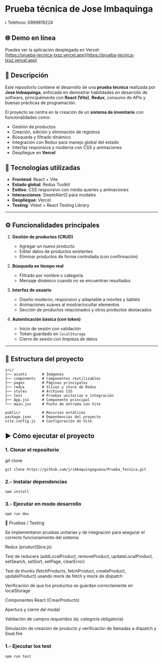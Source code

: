 # Prueba técnica de Jose Imbaquinga  
📞 Teléfono: 0999819224  

## 🌐 Demo en línea
Puedes ver la aplicación desplegada en Vercel:  
[https://prueba-tecnica-txsz.vercel.app](https://prueba-tecnica-txsz.vercel.app)

## 📌 Descripción
Este repositorio contiene el desarrollo de una **prueba técnica** realizada por **Jose Imbaquinga**, enfocada en demostrar habilidades en desarrollo de software, principalmente con **React (Vite)**, **Redux**, consumo de APIs y buenas prácticas de programación.

El proyecto se centra en la creación de un **sistema de inventario** con funcionalidades como:

- Gestión de productos
- Creación, edición y eliminación de registros
- Búsqueda y filtrado dinámico
- Integración con Redux para manejo global del estado
- Interfaz responsiva y moderna con CSS y animaciones
- Despliegue en **Vercel**

## 🚀 Tecnologías utilizadas
- **Frontend**: React + Vite  
- **Estado global**: Redux Toolkit  
- **Estilos**: CSS responsivo con media queries y animaciones  
- **Interacciones**: SweetAlert2 para modales  
- **Despliegue**: Vercel
- **Testing**: Vitest + React Testing Library

---

## ⚙️ Funcionalidades principales
1. **Gestión de productos (CRUD)**
   - Agregar un nuevo producto
   - Editar datos de productos existentes
   - Eliminar productos de forma controlada (con confirmación)

2. **Búsqueda en tiempo real**
   - Filtrado por nombre o categoría
   - Mensaje dinámico cuando no se encuentran resultados

3. **Interfaz de usuario**
   - Diseño moderno, responsivo y adaptable a móviles y tablets
   - Animaciones suaves al mostrar/ocultar elementos
   - Sección de productos relacionados y otros productos destacados

4. **Autenticación básica (con token)**
   - Inicio de sesión con validación
   - Token guardado en `localStorage`
   - Cierre de sesión con limpieza de datos

---

## 📂 Estructura del proyecto
```text
src/
├── assets       # Imágenes
├── components   # Componentes reutilizables
├── pages        # Páginas principales
├── redux        # Slices y store de Redux
├── styles       # Archivos CSS       
├── test         # Pruebas unitarias e integración
├── App.jsx      # Componente principal
└── main.jsx     # Punto de entrada con Vite

public/          # Recursos estáticos
package.json     # Dependencias del proyecto
vite.config.js   # Configuración de Vite
```

## ▶️ Cómo ejecutar el proyecto  

### 1. Clonar el repositorio  

git clone 
```text
git clone https://github.com/jrimbaquingaguana/Prueba_Tecnica.git
```

### 2.- Instalar dependencias
```text
npm install
```

### 3.- Ejecutar en modo desarrollo
```text
npm run dev
```

🧪 Pruebas / Testing

Se implementaron pruebas unitarias y de integración para asegurar el correcto funcionamiento del sistema:

Redux (productSlice.js)

Test de reducers (addLocalProduct, removeProduct, updateLocalProduct, setSearch, setSort, setPage, clearError)

Test de thunks (fetchProducts, fetchProduct, createProduct, updateProduct) usando mock de fetch y mock de dispatch

Verificación de que los productos se guardan correctamente en localStorage

Componentes React (CrearProducto)

Apertura y cierre del modal

Validación de campos requeridos (ej: categoría obligatoria)

Simulación de creación de producto y verificación de llamadas a dispatch y Swal.fire

### 1.- Ejecutar los test
```text
npm run test
```
```
